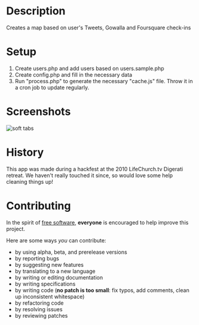 # Description
Creates a map based on user's Tweets, Gowalla and Foursquare check-ins

# Setup

1. Create users.php and add users based on users.sample.php
2. Create config.php and fill in the necessary data
3. Run "process.php" to generate the necessary "cache.js" file. Throw it in a cron job to update regularly.

# Screenshots

![soft tabs](https://github.com/lifechurch/location-board/raw/master/screenshots/screenshot.png)

# History

This app was made during a hackfest at the 2010 LifeChurch.tv Digerati retreat. We haven't really touched it since, so would love some help cleaning things up!

# Contributing

In the spirit of [free software](http://www.fsf.org/licensing/essays/free-sw.html), **everyone** is encouraged to help improve this project.

Here are some ways *you* can contribute:

* by using alpha, beta, and prerelease versions
* by reporting bugs
* by suggesting new features
* by translating to a new language
* by writing or editing documentation
* by writing specifications
* by writing code (**no patch is too small**: fix typos, add comments, clean up inconsistent whitespace)
* by refactoring code
* by resolving issues
* by reviewing patches